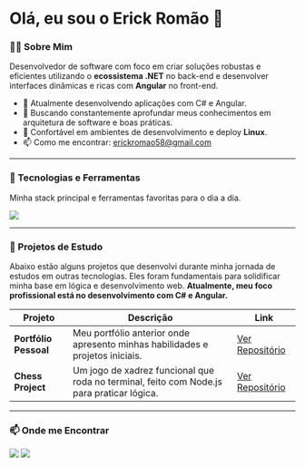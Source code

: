 # Olá, eu sou o Erick Romão 👋

<!-- <p align="left">
  <a href="https://github.com/erickromao">
    <img align="center" src="https://github-readme-stats.vercel.app/api?username=erickromao&show_icons=true&theme=dracula&include_all_commits=true&count_private=true"/>
  </a>
  <a href="https://github.com/erickromao">
    <img align="center" src="https://github-readme-stats.vercel.app/api/top-langs/?username=erickromao&layout=compact&langs_count=8&theme=dracula"/>
  </a>
</p>

---
-->
### 👨‍💻 Sobre Mim

Desenvolvedor de software com foco em criar soluções robustas e eficientes utilizando o **ecossistema .NET** no back-end e desenvolver interfaces dinâmicas e ricas com **Angular** no front-end.

- 🔭 Atualmente desenvolvendo aplicações com C# e Angular.
- 🌱 Buscando constantemente aprofundar meus conhecimentos em arquitetura de software e boas práticas.
- 🐧 Confortável em ambientes de desenvolvimento e deploy **Linux**.
- 📫 Como me encontrar: [erickromao58@gmail.com](mailto:erickromao58@gmail.com)

---

### 🚀 Tecnologias e Ferramentas

Minha stack principal e ferramentas favoritas para o dia a dia.

<p align="left">
  <a href="https://skillicons.dev">
    <img src="https://skillicons.dev/icons?i=cs,dotnet,angular,typescript,postgresql,linux,git,github,neovim" />
  </a>
</p>

---

### 📌 Projetos de Estudo

Abaixo estão alguns projetos que desenvolvi durante minha jornada de estudos em outras tecnologias. Eles foram fundamentais para solidificar minha base em lógica e desenvolvimento web. **Atualmente, meu foco profissional está no desenvolvimento com C# e Angular.**

| Projeto | Descrição | Link |
|---|---|---|
| **Portfólio Pessoal** | Meu portfólio anterior onde apresento minhas habilidades e projetos iniciais. | [Ver Repositório](https://github.com/erickromao/portfolio) |
| **Chess Project** | Um jogo de xadrez funcional que roda no terminal, feito com Node.js para praticar lógica. | [Ver Repositório](https://github.com/erickromao/chess_project) |

---

### 📫 Onde me Encontrar

<p align="left">
<a href="mailto:erickromao58@gmail.com" target="_blank"><img src="https://img.shields.io/badge/Gmail-D14836?style=for-the-badge&logo=gmail&logoColor=white" target="_blank"></a>
<a href="https://www.linkedin.com/in/r0mao1/" target="_blank"><img src="https://img.shields.io/badge/-LinkedIn-%230077B5?style=for-the-badge&logo=linkedin&logoColor=white" target="_blank"></a>
</p>
